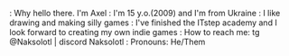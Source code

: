 : Why hello there. I'm Axel
: I'm 15 y.o.(2009) and I'm from Ukraine
: I like drawing and making silly games
: I've finished the ITstep academy and I look forward to creating my own indie games
: How to reach me: tg @Naksolotl | discord Naksolotl 
: Pronouns: He/Them



